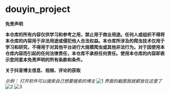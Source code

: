 # douyin_project
**免责声明**

**本仓库的所有内容仅供学习和参考之用，禁止用于商业用途。任何人或组织不得将本仓库的内容用于非法用途或侵犯他人合法权益。本仓库所涉及的爬虫技术仅用于学习和研究，不得用于对其他平台进行大规模爬虫或其他非法行为。对于因使用本仓库内容而引起的任何法律责任，本仓库不承担任何责任。使用本仓库的内容即表示您同意本免责声明的所有条款和条件。**

**关于抖音博主信息、视频、评论的获取**

_示例：_
_打开软件可以搜索自己想要搜索的博主_
![1](https://github.com/user-attachments/assets/7060546c-c7b9-4e59-8f16-5108d52aec1b)
_界面的截图我就都放在这里了_
![2](https://github.com/user-attachments/assets/57fc556c-c081-4208-ba4a-13bff3701b79)
![3](https://github.com/user-attachments/assets/65387a25-4f38-40cb-9c9c-582b5557a8a8)
